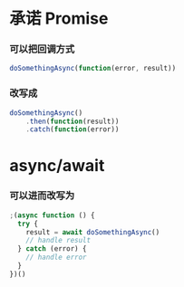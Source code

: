# 承诺 Promise

### 可以把回调方式

```javascript
doSomethingAsync(function(error, result))
```

### 改写成

```javascript
doSomethingAsync()
	.then(function(result))
	.catch(function(error))
```

# async/await

### 可以进而改写为

```javascript
;(async function () {
  try {
    result = await doSomethingAsync()
    // handle result
  } catch (error) {
    // handle error
  }
})()
```
